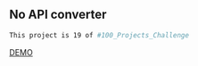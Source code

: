 ## No API converter

```bash
This project is 19 of #100_Projects_Challenge
```

[DEMO](https://100.yablonev.art/19)
